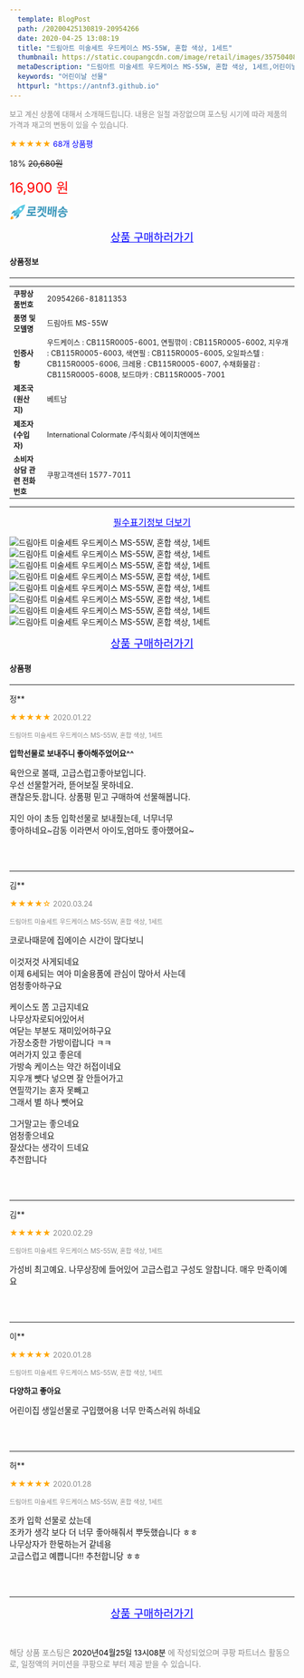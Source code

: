 ```yaml
---
  template: BlogPost
  path: /20200425130819-20954266
  date: 2020-04-25 13:08:19
  title: "드림아트 미술세트 우드케이스 MS-55W, 혼합 색상, 1세트"
  thumbnail: https://static.coupangcdn.com/image/retail/images/357504084935011-6aa4dd45-f649-46d8-bd54-9a4f18df11a0.jpg
  metaDescription: "드림아트 미술세트 우드케이스 MS-55W, 혼합 색상, 1세트,어린이날 선물"
  keywords: "어린이날 선물"
  httpurl: "https://antnf3.github.io"
---
```

  
<span style="color: #888;font-size:0.8rem">보고 계신 상품에 대해서 소개해드립니다.
내용은 일절 과장없으며 포스팅 시기에 따라 제품의 가격과 재고의 변동이 있을 수 있습니다.</span>
  
<span style="color: orange;">★★★★★</span> <span style="color: blue;font-size: 0.85rem;">68개 상품평</span>

<span style="font-size: 0.9rem">18%</span> <span style="font-size: 0.9rem">~~20,680원~~</span>

<span style="color: red;font-size: 1.5rem;">16,900 원</span>

![로켓배송](/assets/rocket_logo.png)

<p align="center"><a href="http://me2.do/5rLvgxyV" style="font-size: 1.2rem; color: blue;">상품 구매하러가기</a></p>

#### 상품정보

---

|                  |                       |
| ---------------- | --------------------- |
| **<span style="font-size:0.8rem;">쿠팡상품번호</span>** | <span style="font-size:0.8rem;">20954266-81811353</span> |
| **<span style="font-size:0.8rem;">품명 및 모델명</span>**    | <span style="font-size:0.8rem;">드림아트 MS-55W</span>        |
| **<span style="font-size:0.8rem;">인증사항</span>**    | <span style="font-size:0.8rem;">우드케이스 : CB115R0005-6001, 연필깎이 : CB115R0005-6002, 지우개 : CB115R0005-6003, 색연필 : CB115R0005-6005, 오일파스텔 : CB115R0005-6006, 크레용 : CB115R0005-6007, 수채화물감 : CB115R0005-6008, 보드마카 : CB115R0005-7001</span>        |
| **<span style="font-size:0.8rem;">제조국(원산지)</span>**    | <span style="font-size:0.8rem;">베트남</span>        |
| **<span style="font-size:0.8rem;">제조자(수입자)</span>**    | <span style="font-size:0.8rem;">International Colormate /주식회사 에이치앤에쓰</span>        |
| **<span style="font-size:0.8rem;">소비자상담 관련 전화번호</span>**    | <span style="font-size:0.8rem;">쿠팡고객센터 1577-7011</span>        |

---

<p align="center"><a href="http://me2.do/5rLvgxyV" style="font-size: 1rem; color: blue;">필수표기정보 더보기</a></p>

![드림아트 미술세트 우드케이스 MS-55W, 혼합 색상, 1세트](http://thumbnail9.coupangcdn.com/thumbnails/remote/q89/image/retail/images/2017/05/02/16/5/b747e7ef-7581-4f78-bbc5-9beb2fca3fa7.jpg)
![드림아트 미술세트 우드케이스 MS-55W, 혼합 색상, 1세트](http://thumbnail8.coupangcdn.com/thumbnails/remote/q89/image/product/content/vendorItem/2017/05/04/81811353/e12e511b-7764-43cb-b637-a441b202d4dc.jpg)
![드림아트 미술세트 우드케이스 MS-55W, 혼합 색상, 1세트](http://thumbnail7.coupangcdn.com/thumbnails/remote/q89/image/product/content/vendorItem/2017/05/04/81811353/79c7601d-dd29-4dc0-8184-44d893b3c835.jpg)
![드림아트 미술세트 우드케이스 MS-55W, 혼합 색상, 1세트](http://thumbnail7.coupangcdn.com/thumbnails/remote/q89/image/retail/images/2017/05/02/16/2/b121f696-4b7f-4541-8536-d5a2e30252dc.jpg)
![드림아트 미술세트 우드케이스 MS-55W, 혼합 색상, 1세트](http://thumbnail6.coupangcdn.com/thumbnails/remote/q89/image/retail/images/2017/05/02/16/1/4453d92b-3c3f-476b-97c0-597b4ae7c23d.jpg)
![드림아트 미술세트 우드케이스 MS-55W, 혼합 색상, 1세트](http://thumbnail7.coupangcdn.com/thumbnails/remote/q89/image/retail/images/2017/05/02/16/3/45374550-5193-45e5-bce5-f5256760e41b.jpg)
![드림아트 미술세트 우드케이스 MS-55W, 혼합 색상, 1세트](http://thumbnail8.coupangcdn.com/thumbnails/remote/q89/image/retail/images/2017/05/02/16/3/1ba8bc18-ca20-4c07-a605-248db5c4f596.jpg)
![드림아트 미술세트 우드케이스 MS-55W, 혼합 색상, 1세트](http://thumbnail9.coupangcdn.com/thumbnails/remote/q89/image/product/content/vendorItem/2017/05/04/81811353/bf6cf225-0211-4f95-9d98-1a7cf7c3585e.jpg)

<p align="center"><a href="http://me2.do/5rLvgxyV" style="font-size: 1.2rem; color: blue;">상품 구매하러가기</a></p>

#### 상품평
  
---
  
정**
    
<span style="color: orange;">★★★★★</span> <span style="font-size:0.8rem;color: #888;">2020.01.22</span>
    
<span style="color: #888;font-size:0.7rem">드림아트 미술세트 우드케이스 MS-55W, 혼합 색상, 1세트</span>
    
<span style="font-size:0.85rem">**입학선물로 보내주니 좋아해주었어요^^**</span>
    
<span style="font-size: 0.9rem;">육안으로 볼때, 고급스럽고좋아보입니다.<br/>우선 선물할거라, 뜯어보질 못하네요.<br/>괜찮은듯.합니다. 상품평 믿고 구매하여 선물해봅니다.<br/><br/>지인 아이 초등 입학선물로 보내줬는데, 너무너무<br/>좋아하네요~감동 이라면서 아이도,엄마도 좋아했어요~</span>
    
<br>
<br>

---
  
김**
    
<span style="color: orange;">★★★★☆</span> <span style="font-size:0.8rem;color: #888;">2020.03.24</span>
    
<span style="color: #888;font-size:0.7rem">드림아트 미술세트 우드케이스 MS-55W, 혼합 색상, 1세트</span>
    

    
<span style="font-size: 0.9rem;">코로나때문에 집에이슨 시간이 많다보니<br/><br/>이것저것 사게되네요<br/>이제 6세되는 여아 미술용품에 관심이 많아서 사는데<br/>엄청좋아하구요<br/> <br/>케이스도  쫌 고급지네요<br/>나무상자로되어있어서 <br/>여닫는 부분도 재미있어하구요<br/>가장소중한  가방이랍니다 ㅋㅋ<br/>여러가지 있고 좋은데<br/>가방속 케이스는 약간 허접이네요<br/>지우개 뺏다 넣으면 잘 안들어가고<br/>연필깍기는 혼자 못빼고 <br/>그래서 별 하나 뺏어요<br/><br/>그거말고는 좋으네요 <br/>엄청좋으네요<br/>잘샀다는 생각이 드네요<br/>추전합니다</span>
    
<br>
<br>

---
  
김**
    
<span style="color: orange;">★★★★★</span> <span style="font-size:0.8rem;color: #888;">2020.02.29</span>
    
<span style="color: #888;font-size:0.7rem">드림아트 미술세트 우드케이스 MS-55W, 혼합 색상, 1세트</span>
    

    
<span style="font-size: 0.9rem;">가성비 최고예요. 나무상장에 들어있어 고급스럽고 구성도 알찹니다. 매우 만족이예요</span>
    
<br>
<br>

---
  
이**
    
<span style="color: orange;">★★★★★</span> <span style="font-size:0.8rem;color: #888;">2020.01.28</span>
    
<span style="color: #888;font-size:0.7rem">드림아트 미술세트 우드케이스 MS-55W, 혼합 색상, 1세트</span>
    
<span style="font-size:0.85rem">**다양하고 좋아요**</span>
    
<span style="font-size: 0.9rem;">어린이집 생일선물로 구입했어용 너무 만족스러워 하네요</span>
    
<br>
<br>

---
  
허**
    
<span style="color: orange;">★★★★★</span> <span style="font-size:0.8rem;color: #888;">2020.01.28</span>
    
<span style="color: #888;font-size:0.7rem">드림아트 미술세트 우드케이스 MS-55W, 혼합 색상, 1세트</span>
    

    
<span style="font-size: 0.9rem;">조카 입학 선물로 샀는데<br/>조카가 생각 보다 더 너무 좋아해줘서 뿌듯했습니다 ㅎㅎ<br/>나무상자가 한몫하는거 같네용<br/>고급스럽고 예쁩니다!! 추천합니당 ㅎㅎ</span>
    
<br>
<br>


  
---
  
<p align="center"><a href="http://me2.do/5rLvgxyV" style="font-size: 1.2rem; color: blue;">상품 구매하러가기</a></p>
  
<br>
  
<span style="font-size: 0.85rem; color: #888;">해당 상품 포스팅은 <span style="color: #000;"> 2020년04월25일 13시08분 </span> 에 작성되었으며 쿠팡 파트너스 활동으로, 일정액의 커미션을 쿠팡으로 부터 제공 받을 수 있습니다.</span>
